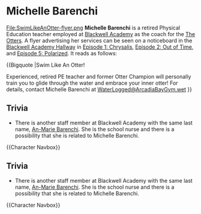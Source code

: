 #  Michelle Barenchi 

[File:SwimLikeAnOtter-flyer.png](thumb.md)
**Michelle Barenchi** is a retired Physical Education teacher employed at [Blackwell Academy](blackwell_academy.md) as the coach for the [The Otters](the_otters.md). A flyer advertising her services can be seen on a noticeboard in the [Blackwell Academy Hallway](blackwell_hallway.md) in [Episode 1: Chrysalis](episode_1.md), [Episode 2: Out of Time](episode_2.md), and [Episode 5: Polarized](episode_5.md). It reads as follows:

{{Bigquote
|Swim Like An Otter!

Experienced, retired PE teacher and former Otter Champion will personally train you to glide through the water and embrace your inner otter! For details, contact Michelle Barenchi at WaterLogged@ArcadiaBayGym.wet
}}

##  Trivia 
* There is another staff member at Blackwell Academy with the same last name, [An-Marie Barenchi](an_marie_barenchi.md). She is the school nurse and there is a possibility that she is related to Michelle Barenchi.

{{Character Navbox}}

##  Trivia 
* There is another staff member at Blackwell Academy with the same last name, [An-Marie Barenchi](an_marie_barenchi.md). She is the school nurse and there is a possibility that she is related to Michelle Barenchi.

{{Character Navbox}}

